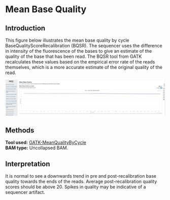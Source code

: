 # Mean Base Quality

## Introduction

This figure below illustrates the mean base quality by cycle BaseQualityScoreRecalibration (BQSR). The sequencer uses the difference in intensity of the fluorescence of the bases to give an estimate of the quality of the base that has been read. The BQSR tool from GATK recalculates these values based on the empirical error rate of the reads themselves, which is a more accurate estimate of the original quality of the read.

![](<../.gitbook/assets/iScreen Shoter - 2022-07-21 123205.462.png>)

## Methods

**Tool used:** [GATK-MeanQualityByCycle](https://gatk.broadinstitute.org/hc/en-us/articles/360037224392-MeanQualityByCycle-Picard-)\
&#x20;**BAM type:** Uncollapsed BAM.\
&#x20;

## Interpretation

It is normal to see a downwards trend in pre and post-recalibration base quality towards the ends of the reads. Average post-recalibration quality scores should be above 20. Spikes in quality may be indicative of a sequencer artifact.
